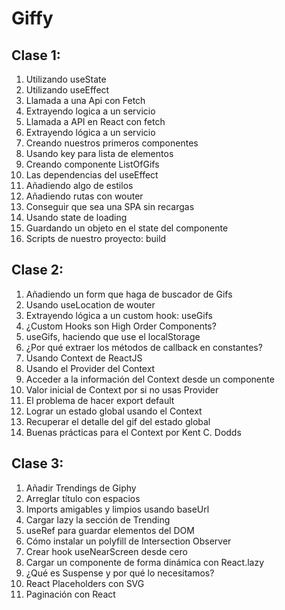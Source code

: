 # Giffy 

## Clase 1:
 1. Utilizando useState
 2. Utilizando useEffect
 3. Llamada a una Api con Fetch
 4. Extrayendo logica a un servicio
 5. Llamada a API en React con fetch
 6. Extrayendo lógica a un servicio  
 7. Creando nuestros primeros componentes
 8. Usando key para lista de elementos
 9.  Creando componente ListOfGifs 
 10. Las dependencias del useEffect 
 11. Añadiendo algo de estilos 
 12. Añadiendo rutas con wouter 
 13.  Conseguir que sea una SPA sin recargas
 14.  Usando state de loading
 15. Guardando un objeto en el state del componente
 16. Scripts de nuestro proyecto: build

 ## Clase 2:
 1. Añadiendo un form que haga de buscador de Gifs
 2. Usando useLocation de wouter
 3. Extrayendo lógica a un custom hook: useGifs
 4. ¿Custom Hooks son High Order Components?
 5. useGifs, haciendo que use el localStorage
 6. ¿Por qué extraer los métodos de callback en constantes?
 7. Usando Context de ReactJS
 8. Usando el Provider del Context
 9. Acceder a la información del Context desde un componente
 10. Valor inicial de Context por si no usas Provider
 11. El problema de hacer export default
 12. Lograr un estado global usando el Context
 13. Recuperar el detalle del gif del estado global
 14. Buenas prácticas para el Context por Kent C. Dodds

## Clase 3:
1. Añadir Trendings de Giphy
2. Arreglar título con espacios
3. Imports amigables y limpios usando baseUrl
4. Cargar lazy la sección de Trending
5. useRef para guardar elementos del DOM
6. Cómo instalar un polyfill de Intersection Observer
7. Crear hook useNearScreen desde cero
8. Cargar un componente de forma dinámica con React.lazy
9. ¿Qué es Suspense y por qué lo necesitamos?
10. React Placeholders con SVG
11. Paginación con React